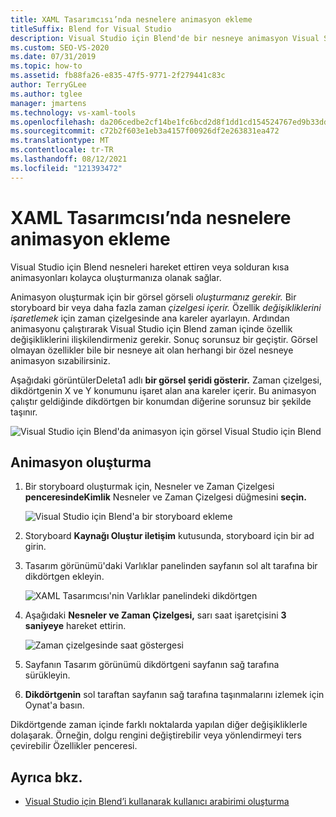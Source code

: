 ```yaml
---
title: XAML Tasarımcısı’nda nesnelere animasyon ekleme
titleSuffix: Blend for Visual Studio
description: Visual Studio için Blend'de bir nesneye animasyon Visual Studio için Blend zaman çizelgesi ve ana çerçeveler ile görsel çizim kullanarak bir animasyon XAML Tasarımcısı.
ms.custom: SEO-VS-2020
ms.date: 07/31/2019
ms.topic: how-to
ms.assetid: fb88fa26-e835-47f5-9771-2f279441c83c
author: TerryGLee
ms.author: tglee
manager: jmartens
ms.technology: vs-xaml-tools
ms.openlocfilehash: da206cedbe2cf14be1fc6bcd2d8f1dd1cd154524767ed9b33ddb69e392599053
ms.sourcegitcommit: c72b2f603e1eb3a4157f00926df2e263831ea472
ms.translationtype: MT
ms.contentlocale: tr-TR
ms.lasthandoff: 08/12/2021
ms.locfileid: "121393472"
---
```

# <a name="animate-objects-in-xaml-designer"></a>XAML Tasarımcısı’nda nesnelere animasyon ekleme

Visual Studio için Blend nesneleri hareket ettiren veya solduran kısa animasyonları kolayca oluşturmanıza olanak sağlar.

Animasyon oluşturmak için bir görsel görseli *oluşturmanız gerekir.* Bir storyboard bir veya daha fazla zaman *çizelgesi içerir.* Özellik *değişikliklerini işaretlemek* için zaman çizelgesinde ana kareler ayarlayın. Ardından animasyonu çalıştırarak Visual Studio için Blend zaman içinde özellik değişikliklerini ilişkilendirmeniz gerekir. Sonuç sorunsuz bir geçiştir. Görsel olmayan özellikler bile bir nesneye ait olan herhangi bir özel nesneye animasyon sızabilirsiniz.

Aşağıdaki görüntülerDeleta1 adlı **bir görsel şeridi gösterir.** Zaman çizelgesi, dikdörtgenin X ve Y konumunu işaret alan ana kareler içerir. Bu animasyon çalıştır geldiğinde dikdörtgen bir konumdan diğerine sorunsuz bir şekilde taşınır.

![Visual Studio için Blend'da animasyon için görsel Visual Studio için Blend](media/storyboard-timeline.png)

## <a name="create-an-animation"></a>Animasyon oluşturma

1. Bir storyboard oluşturmak için, Nesneler ve Zaman Çizelgesi **penceresindeKimlik** Nesneler ve Zaman Çizelgesi düğmesini **seçin.** 

   ![Visual Studio için Blend'a bir storyboard ekleme](media/new-storyboard.png)

2. Storyboard **Kaynağı Oluştur iletişim** kutusunda, storyboard için bir ad girin.

3. Tasarım görünümü'daki Varlıklar panelinden sayfanın sol alt tarafına bir dikdörtgen ekleyin. 

   ![XAML Tasarımcısı'nin Varlıklar panelindeki dikdörtgen](media/add-rectangle.PNG)

4. Aşağıdaki **Nesneler ve Zaman Çizelgesi,** sarı saat işaretçisini **3 saniyeye** hareket ettirin.

   ![Zaman çizelgesinde saat göstergesi](media/timeline-indicator.PNG)

5. Sayfanın Tasarım görünümü dikdörtgeni sayfanın sağ tarafına sürükleyin.

6. **Dikdörtgenin** sol taraftan sayfanın sağ tarafına taşınmalarını izlemek için Oynat'a basın.

Dikdörtgende zaman içinde farklı noktalarda yapılan diğer değişikliklerle dolaşarak. Örneğin, dolgu rengini değiştirebilir veya yönlendirmeyi ters çevirebilir Özellikler penceresi.

## <a name="see-also"></a>Ayrıca bkz.

- [Visual Studio için Blend’i kullanarak kullanıcı arabirimi oluşturma](../xaml-tools/creating-a-ui-by-using-blend-for-visual-studio.md)
